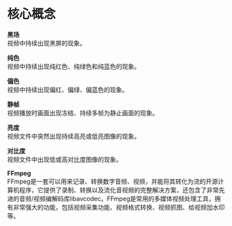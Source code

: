 # 核心概念  

**黑场**  
视频中持续出现黑屏的现象。

**纯色**  
视频中持续出现纯红色、纯绿色和纯蓝色的现象。

**偏色**  
视频中持续出现偏红、偏绿、偏蓝色的现象。

**静帧**  
视频播放时画面出现冻结、持续多帧为静止画面的现象。

**亮度**  
视频文件中突然出现持续高亮或低亮图像的现象。

**对比度**  
视频文件中出现低或高对比度图像的现象。

**FFmpeg**  
FFmpeg是一套可以用来记录、转换数字音频、视频，并能将其转化为流的开源计算机程序，它提供了录制、转换以及流化音视频的完整解决方案，还包含了非常先进的音频/视频编解码库libavcodec。FFmpeg是常用的多媒体视频处理工具，拥有非常强大的功能，包括视频采集功能、视频格式转换、视频抓图、给视频加水印等。
